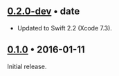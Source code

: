 ## [0.2.0-dev][] • date

- Updated to Swift 2.2 (Xcode 7.3).


## [0.1.0][] • 2016-01-11

Initial release.


  [0.2.0-dev]: https://github.com/narf/lenso/compare/0.1.0...master
  [0.1.0]: https://github.com/narf/lenso/compare/8b4d608...0.1.0
